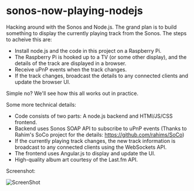 sonos-now-playing-nodejs
========================

Hacking around with the Sonos and Node.js. The grand plan is to build something to display the currently playing track from the Sonos. The steps to acheive this are:

* Install node.js and the code in this project on a Raspberry Pi.
* The Raspberry Pi is hooked up to a TV (or some other display), and the details of the track are displayed in a browser.
* Receive uPnP events when the track changes.
* If the track changes, broadcast the details to any connected clients and update the browser UI.

Simple no? We'll see how this all works out in practice.

Some more technical details:

* Code consists of two parts: A node.js backend and HTMl/JS/CSS frontend.
* Backend uses Sonos SOAP API to subscribe to uPnP events (Thanks to Rahim's SoCo project for the details: https://github.com/rahims/SoCo)
* If the currently playing track changes, the new track information is broadcast to any connected clients using the WebSockets API.
* The frontend uses Angular.js to display and update the UI.
* High-quality album art courtesy of the Last.fm API.

Screenshot:

![ScreenShot](https://raw.github.com/monsur/sonos-now-playing-nodejs/master/screenshot.png)
